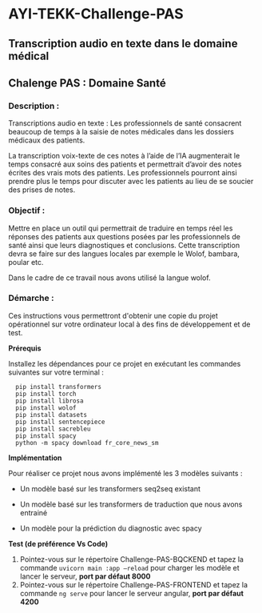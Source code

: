 # AYI-TEKK-Challenge-PAS

## Transcription audio en texte dans le domaine médical

## Chalenge PAS : Domaine Santé
### Description :
Transcriptions audio en texte : Les professionnels de santé consacrent beaucoup de temps à la
saisie de notes médicales dans les dossiers médicaux des patients.

La transcription voix-texte de ces notes à l’aide de l’IA augmenterait le temps consacré aux
soins des patients et permettrait d’avoir des notes écrites des vrais mots des patients. Les
professionnels pourront ainsi prendre plus le temps pour discuter avec les patients au lieu de
se soucier des prises de notes.

### Objectif :
Mettre en place un outil qui permettrait de traduire en temps réel les réponses des patients aux
questions posées par les professionnels de santé ainsi que leurs diagnostiques et conclusions.
Cette transcription devra se faire sur des langues locales par exemple le Wolof,
bambara, poular etc.

Dans le cadre de ce travail nous avons utilisé la langue wolof.

### Démarche :
Ces instructions vous permettront d&#39;obtenir une copie du projet opérationnel sur votre
ordinateur local à des fins de développement et de test.

  **Prérequis**
  
  Installez les dépendances pour ce projet en exécutant les commandes suivantes sur votre
  terminal :
  
      pip install transformers
      pip install torch
      pip install librosa
      pip install wolof
      pip install datasets
      pip install sentencepiece
      pip install sacrebleu
      pip install spacy
      python -m spacy download fr_core_news_sm
      
  **Implémentation**
  
  Pour réaliser ce projet nous avons implémenté les 3 modèles suivants :
  
   - Un modèle basé sur les transformers seq2seq existant
  
   - Un modèle basé sur les transformers de traduction que nous avons entrainé

   - Un modèle pour la prédiction du diagnostic avec spacy

  **Test (de préférence Vs Code)**
  
  1) Pointez-vous sur le répertoire Challenge-PAS-BQCKEND et tapez la commande `uvicorn main :app –reload` pour charger les modèle et lancer le serveur, **port par défaut 8000**
  2) Pointez-vous sur le répertoire Challenge-PAS-FRONTEND et tapez la commande `ng serve` pour lancer le serveur angular, **port par défaut 4200**

